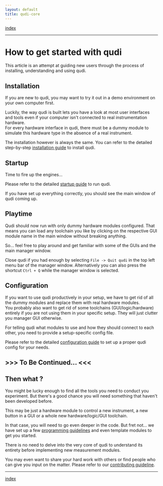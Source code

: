 ```yaml
---
layout: default
title: qudi-core
---
```


[index](index.md)

---

# How to get started with qudi
This article is an attempt at guiding new users through the process of installing, understanding 
and using qudi.

## Installation
If you are new to qudi, you may want to try it out in a demo environment on your own computer first.

Luckily, the way qudi is built lets you have a look at most user interfaces and tools even if your 
computer isn't connected to real instrumentation hardware.\
For every hardware interface in qudi, there must be a dummy module to simulate this hardware type 
in the absence of a real instrument.

The installation however is always the same. You can refer to the detailed step-by-step 
[installation guide](setup/installation.md) to install qudi.

## Startup
Time to fire up the engines...

Please refer to the detailed [startup guide](setup/startup.md) to run qudi.

If you have set up everything correctly, you should see the main window of qudi coming up.

## Playtime
Qudi should now run with only dummy hardware modules configured. That means you can load any 
toolchain you like by clicking on the respective GUI module name in the main window without 
breaking anything.

So... feel free to play around and get familiar with some of the GUIs and the main manager window.

Close qudi if you had enough by selecting `File -> Quit qudi` in the top left menu bar of the 
manager window. Alternatively you can also press the shortcut `Ctrl + Q` while the manager window 
is selected.

## Configuration
If you want to use qudi productively in your setup, we have to get rid of all the dummy modules and 
replace them with real hardware modules.\
You probably also want to get rid of some toolchains (GUI/logic/hardware) entirely if you are not 
using them in your specific setup. They will just clutter you manager GUI otherwise.

For telling qudi what modules to use and how they should connect to each other, you need to provide
a setup-specific config file. 

Please refer to the detailed [configuration guide](setup/configuration.md) to set up a proper qudi 
config for your needs.

## \>\>\> To Be Continued... \<\<\<

## Then what ?

You might be lucky enough to find all the tools you need to conduct you experiment. But there's a 
good chance you will need something that haven't been developed before. 

This may be just a hardware module to control a new instrument, a new button in a GUI or a whole 
new hardware/logic/GUI toolchain.

In that case, you will need to go even deeper in the code. But fret not... we have set up a few 
[programming guidelines](programming_guidelin) and even template modules to get you started.

There is no need to delve into the very core of qudi to understand its entirety before implementing new measurement modules.

You may even want to share your hard work with others or find people who can give you input on the 
matter. Please refer to our [contributing guideline](programming_guidelines/contributing.md).
 
---

[index](index.md)

